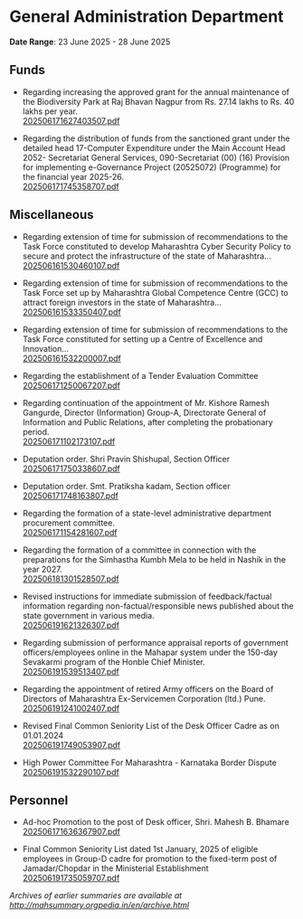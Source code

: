 # General Administration Department

**Date Range**: 23 June 2025 - 28 June 2025


## Funds
- Regarding increasing the approved grant for the annual maintenance of the Biodiversity Park at Raj Bhavan Nagpur from Rs. 27.14 lakhs to Rs. 40 lakhs per year.\
  [202506171627403507.pdf](https://gr.maharashtra.gov.in/Site/Upload/Government%20Resolutions/English/202506171627403507.pdf)

- Regarding the distribution of funds from the sanctioned grant under the detailed head 17-Computer Expenditure under the Main Account Head 2052- Secretariat General Services, 090-Secretariat (00) (16) Provision for implementing e-Governance Project (20525072) (Programme) for the financial year 2025-26.\
  [202506171745358707.pdf](https://gr.maharashtra.gov.in/Site/Upload/Government%20Resolutions/English/202506171745358707.pdf)

## Miscellaneous
- Regarding extension of time for submission of recommendations to the Task Force constituted to develop Maharashtra Cyber Security Policy to secure and protect the infrastructure of the state of Maharashtra...\
  [202506161530460107.pdf](https://gr.maharashtra.gov.in/Site/Upload/Government%20Resolutions/English/202506161530460107.pdf)

- Regarding extension of time for submission of recommendations to the Task Force set up by Maharashtra Global Competence Centre (GCC) to attract foreign investors in the state of Maharashtra...\
  [202506161533350407.pdf](https://gr.maharashtra.gov.in/Site/Upload/Government%20Resolutions/English/202506161533350407.pdf)

- Regarding extension of time for submission of recommendations to the Task Force constituted for setting up a Centre of Excellence and Innovation...\
  [202506161532200007.pdf](https://gr.maharashtra.gov.in/Site/Upload/Government%20Resolutions/English/202506161532200007.pdf)

- Regarding the establishment of a Tender Evaluation Committee\
  [202506171250067207.pdf](https://gr.maharashtra.gov.in/Site/Upload/Government%20Resolutions/English/202506171250067207.pdf)

- Regarding continuation of the appointment of Mr. Kishore Ramesh Gangurde, Director (Information) Group-A, Directorate General of Information and Public Relations, after completing the probationary period.\
  [202506171102173107.pdf](https://gr.maharashtra.gov.in/Site/Upload/Government%20Resolutions/English/202506171102173107....pdf)

- Deputation order. Shri Pravin Shishupal, Section Officer\
  [202506171750338607.pdf](https://gr.maharashtra.gov.in/Site/Upload/Government%20Resolutions/English/202506171750338607.pdf)

- Deputation order. Smt. Pratiksha kadam, Section officer\
  [202506171748163807.pdf](https://gr.maharashtra.gov.in/Site/Upload/Government%20Resolutions/English/202506171748163807.pdf)

- Regarding the formation of a state-level administrative department procurement committee.\
  [202506171154281607.pdf](https://gr.maharashtra.gov.in/Site/Upload/Government%20Resolutions/English/202506171154281607.pdf)

- Regarding the formation of a committee in connection with the preparations for the Simhastha Kumbh Mela to be held in Nashik in the year 2027.\
  [202506181301528507.pdf](https://gr.maharashtra.gov.in/Site/Upload/Government%20Resolutions/English/202506181301528507.pdf)

- Revised instructions for immediate submission of feedback/factual information regarding non-factual/responsible news published about the state government in various media.\
  [202506191621326307.pdf](https://gr.maharashtra.gov.in/Site/Upload/Government%20Resolutions/English/202506191621326307.pdf)

- Regarding submission of performance appraisal reports of government officers/employees online in the Mahapar system under the 150-day Sevakarmi program of the Honble Chief Minister.\
  [202506191539513407.pdf](https://gr.maharashtra.gov.in/Site/Upload/Government%20Resolutions/English/202506191539513407.pdf)

- Regarding the appointment of retired Army officers on the Board of Directors of Maharashtra Ex-Servicemen Corporation (ltd.) Pune.\
  [202506191241002407.pdf](https://gr.maharashtra.gov.in/Site/Upload/Government%20Resolutions/English/202506191241002407.pdf)

- Revised Final Common Seniority List of the Desk Officer Cadre as on 01.01.2024\
  [202506191749053907.pdf](https://gr.maharashtra.gov.in/Site/Upload/Government%20Resolutions/English/202506191749053907.pdf)

- High Power Committee For Maharashtra - Karnataka Border Dispute\
  [202506191532290107.pdf](https://gr.maharashtra.gov.in/Site/Upload/Government%20Resolutions/English/202506191532290107.pdf)

## Personnel
- Ad-hoc Promotion to the post of Desk officer, Shri. Mahesh B. Bhamare\
  [202506171636367907.pdf](https://gr.maharashtra.gov.in/Site/Upload/Government%20Resolutions/English/202506171636367907.pdf)

- Final Common Seniority List dated 1st January, 2025 of eligible employees in Group-D cadre for promotion to the fixed-term post of Jamadar/Chopdar in the Ministerial Establishment\
  [202506191735059707.pdf](https://gr.maharashtra.gov.in/Site/Upload/Government%20Resolutions/English/202506191735059707.pdf)


*Archives of earlier summaries are available at http://mahsummary.orgpedia.in/en/archive.html*